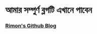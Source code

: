 <h1>আমার সম্পুর্ণ ব্লগটি এখানে পাবেন </h1>
<h3><a href="https://rimon-mahamud-rony.github.io/blog/">Rimon's Github Blog</a></h3>
